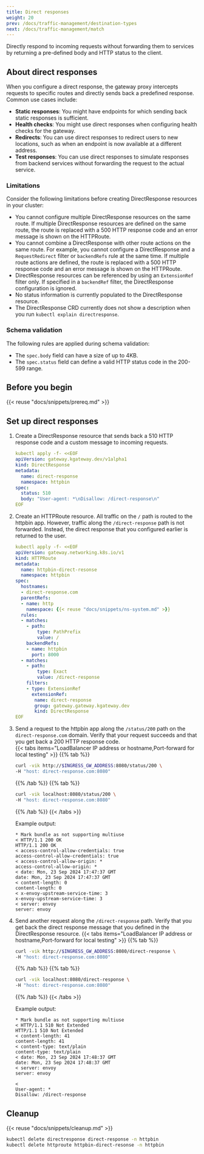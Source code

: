 ```yaml
---
title: Direct responses
weight: 20
prev: /docs/traffic-management/destination-types
next: /docs/traffic-management/match
---
```


Directly respond to incoming requests without forwarding them to services by returning a pre-defined body and HTTP status to the client.

## About direct responses

When you configure a direct response, the gateway proxy intercepts requests to specific routes and directly sends back a predefined response. Common use cases include: 

* **Static responses**: You might have endpoints for which sending back static responses is sufficient.
* **Health checks**: You might use direct responses when configuring health checks for the gateway. 
* **Redirects**: You can use direct responses to redirect users to new locations, such as when an endpoint is now available at a different address. 
* **Test responses**: You can use direct responses to simulate responses from backend services without forwarding the request to the actual service. 

### Limitations

Consider the following limitations before creating DirectResponse resources in your cluster: 
* You cannot configure multiple DirectResponse resources on the same route. If multiple DirectResponse resources are defined on the same route, the route is replaced with a 500 HTTP response code and an error message is shown on the HTTPRoute. 
* You cannot combine a DirectResponse with other route actions on the same route. For example, you cannot configure a DirectResponse and a `RequestRedirect` filter or `backendRefs` rule at the same time. If multiple route actions are defined, the route is replaced with a 500 HTTP response code and an error message is shown on the HTTPRoute. 
* DirectResponse resources can be referenced by using an `ExtensionRef` filter only. If specified in a `backendRef` filter, the DirectResponse configuration is ignored. 
* No status information is currently populated to the DirectResponse resource.
* The DirectResponse CRD currently does not show a description when you run `kubectl explain directresponse`. 

### Schema validation
The following rules are applied during schema validation: 
* The `spec.body` field can have a size of up to 4KB. 
* The `spec.status` field can define a valid HTTP status code in the 200-599 range. 

## Before you begin

{{< reuse "docs/snippets/prereq.md" >}}

## Set up direct responses 

1. Create a DirectResponse resource that sends back a 510 HTTP response code and a custom message to incoming requests. 
   ```yaml
   kubectl apply -f- <<EOF
   apiVersion: gateway.kgateway.dev/v1alpha1
   kind: DirectResponse
   metadata:
     name: direct-response
     namespace: httpbin
   spec:
     status: 510
     body: "User-agent: *\nDisallow: /direct-response\n"
   EOF
   ```
   
2. Create an HTTPRoute resource. All traffic on the `/` path is routed to the httpbin app. However, traffic along the `/direct-response` path is not forwarded. Instead, the direct response that you configured earlier is returned to the user.
   ```yaml
   kubectl apply -f- <<EOF
   apiVersion: gateway.networking.k8s.io/v1
   kind: HTTPRoute
   metadata:
     name: httpbin-direct-resonse
     namespace: httpbin
   spec:
     hostnames:
     - direct-response.com
     parentRefs:
     - name: http
       namespace: {{< reuse "docs/snippets/ns-system.md" >}}
     rules:
     - matches:
       - path:
           type: PathPrefix
           value: /
       backendRefs:
       - name: httpbin
         port: 8000
     - matches:
       - path:
           type: Exact
           value: /direct-response
       filters:
       - type: ExtensionRef
         extensionRef:
          name: direct-response
          group: gateway.gateway.kgateway.dev
          kind: DirectResponse
   EOF
   ```
   
3. Send a request to the httpbin app along the `/status/200` path on the `direct-response.com` domain. Verify that your request succeeds and that you get back a 200 HTTP response code.  
   {{< tabs items="LoadBalancer IP address or hostname,Port-forward for local testing" >}}
   {{% tab %}}
   ```sh
   curl -vik http://$INGRESS_GW_ADDRESS:8080/status/200 \
   -H "host: direct-response.com:8080"
   ```
   {{% /tab %}}
   {{% tab %}}
   ```sh
   curl -vik localhost:8080/status/200 \
   -H "host: direct-response.com:8080"
   ```
   {{% /tab %}}
   {{< /tabs >}}
   
   Example output: 
   ```
   * Mark bundle as not supporting multiuse
   < HTTP/1.1 200 OK
   HTTP/1.1 200 OK
   < access-control-allow-credentials: true
   access-control-allow-credentials: true
   < access-control-allow-origin: *
   access-control-allow-origin: *
   < date: Mon, 23 Sep 2024 17:47:37 GMT
   date: Mon, 23 Sep 2024 17:47:37 GMT
   < content-length: 0
   content-length: 0
   < x-envoy-upstream-service-time: 3
   x-envoy-upstream-service-time: 3
   < server: envoy
   server: envoy
   ```
   
4. Send another request along the `/direct-response` path. Verify that you get back the direct response message that you defined in the DirectResponse resource. 
   {{< tabs items="LoadBalancer IP address or hostname,Port-forward for local testing" >}}
   {{% tab %}}
   ```sh
   curl -vik http://$INGRESS_GW_ADDRESS:8080/direct-response \
   -H "host: direct-response.com:8080"
   ```
   {{% /tab %}}
   {{% tab %}}
   ```sh
   curl -vik localhost:8080/direct-response \
   -H "host: direct-response.com:8080"
   ```
   {{% /tab %}}
   {{< /tabs >}}
   
   Example output: 
   ```
   * Mark bundle as not supporting multiuse
   < HTTP/1.1 510 Not Extended
   HTTP/1.1 510 Not Extended
   < content-length: 41
   content-length: 41
   < content-type: text/plain
   content-type: text/plain
   < date: Mon, 23 Sep 2024 17:48:37 GMT
   date: Mon, 23 Sep 2024 17:48:37 GMT
   < server: envoy
   server: envoy
   
   < 
   User-agent: *
   Disallow: /direct-response
   ```
   
## Cleanup

{{< reuse "docs/snippets/cleanup.md" >}}

```sh
kubectl delete directresponse direct-response -n httpbin
kubectl delete httproute httpbin-direct-resonse -n httpbin
```
